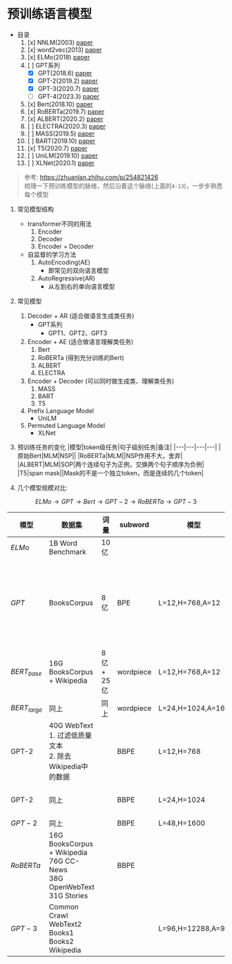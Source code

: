 # 预训练语言模型

- 目录
    1. [x] NNLM(2003) [paper](https://www.jmlr.org/papers/volume3/bengio03a/bengio03a.pdf)
    2. [x] word2vec(2013) [paper](https://proceedings.neurips.cc/paper_files/paper/2013/file/9aa42b31882ec039965f3c4923ce901b-Paper.pdf)
    3. [x] ELMo(2018) [paper](https://arxiv.org/pdf/1802.05365v2.pdf)
    4. [ ] GPT系列
        - [x] GPT(2018.6) [paper](https://s3-us-west-2.amazonaws.com/openai-assets/research-covers/language-unsupervised/language_understanding_paper.pdf)
        - [x] GPT-2(2019.2) [paper](https://d4mucfpksywv.cloudfront.net/better-language-models/language-models.pdf)
        - [x] GPT-3(2020.7) [paper](https://arxiv.org/pdf/2005.14165v4.pdf)
        - [ ] GPT-4(2023.3) [paper](https://arxiv.org/pdf/2303.08774v3.pdf)
    5. [x] Bert(2018.10) [paper](https://arxiv.org/pdf/1810.04805v2.pdf)
    6. [x] RoBERTa(2019.7) [paper](https://arxiv.org/pdf/1907.11692v1.pdf)
    7. [x] ALBERT(2020.2) [paper](https://arxiv.org/pdf/1909.11942v6.pdf)
    8. [ ] ELECTRA(2020.3) [paper](https://arxiv.org/pdf/2003.10555v1.pdf)
    9. [ ] MASS(2019.5) [paper](https://arxiv.org/pdf/1905.02450v5.pdf)
    10. [ ] BART(2019.10) [paper](https://arxiv.org/pdf/1910.13461v1.pdf)
    11. [x] T5(2020.7) [paper](https://arxiv.org/pdf/1910.10683v3.pdf)
    12. [ ] UniLM(2019.10) [paper](https://arxiv.org/pdf/1905.03197v3.pdf)
    13. [ ] XLNet(2020.1) [paper](https://arxiv.org/pdf/1906.08237v2.pdf)


> 参考: https://zhuanlan.zhihu.com/p/254821426  
> 梳理一下预训练模型的脉络，然后沿着这个脉络(上面的`4-13`)，一步步熟悉每个模型

1. 常见模型结构
    - transformer不同的用法
        1. Encoder
        2. Decoder
        3. Encoder + Decoder
    - 自监督的学习方法
        1. AutoEncoding(AE)
            - 即常见的双向语言模型
        2. AutoRegressive(AR)
            - 从左到右的单向语言模型

2. 常见模型
    1. Decoder + AR (适合做语言生成类任务)
        - GPT系列
            - GPT1、GPT2、GPT3
    2. Encoder + AE (适合做语言理解类任务)
        1. Bert
        2. RoBERTa (得到充分训练的Bert)
        3. ALBERT
        4. ELECTRA
    3. Encoder + Decoder (可以同时做生成类、理解类任务)
        1. MASS
        2. BART
        3. T5
    4. Prefix Language Model
        - UniLM
    5. Permuted Language Model
        - XLNet

3. 预训练任务的变化
    |模型|token级任务|句子级别任务|备注|
    |---|---|---|---|
    |原始Bert|MLM|NSP||
    |RoBERTa|MLM||NSP作用不大，舍弃|
    |ALBERT|MLM|SOP|两个连续句子为正例，交换两个句子顺序为负例|
    |T5|span mask||Mask的不是一个独立token，而是连续的几个token|

4. 几个模型规模对比:

$$ ELMo \to GPT \to Bert \to GPT-2 \to RoBERTa \to GPT-3 $$

|模型|数据集|词量|subword|模型|参数量|备注|
|---|---|---|---|---|---|---|
|$ELMo$|1B Word Benchmark|10亿|||90M||
|$GPT$|BooksCorpus|8亿|BPE|L=12,H=768,A=12|110M|`Word Benchmark`中句子顺序随机打乱，无法建模句子之间的依赖关系，弃用|
|$BERT_{base}$|16G BooksCorpus + Wikipedia|8亿 + 25亿|wordpiece|L=12,H=768,A=12|110M|为了跟`GPT-1`做对比|
|$BERT_{large}$|同上|同上|wordpiece|L=24,H=1024,A=16|340M||
|GPT-2|40G WebText <br> 1. 过滤低质量文本<br> 2. 除去Wikipedia中的数据||BBPE|L=12,H=768|117M|为了跟`GPT-1`做对比|
|GPT-2|同上||BBPE|L=24,H=1024|345M|为了跟`Bert`做对比|
|$GPT-2$|同上||BBPE|L=48,H=1600|1542M||
|$RoBERTa$|16G BooksCorpus + Wikipedia <br> 76G CC-News <br> 38G OpenWebText <br> 31G Stories||BBPE||||
|$GPT-3$|Common Crawl <br> WebText2 <br> Books1 <br> Books2 <br> Wikipedia|||L=96,H=12288,A=96|175B||